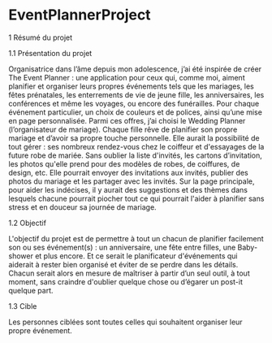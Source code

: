 # EventPlannerProject

1	Résumé du projet 

1.1	Présentation du projet 

Organisatrice dans l’âme depuis mon adolescence, j’ai été inspirée de créer The Event Planner : 
une application pour ceux qui, comme moi, aiment planifier et organiser leurs propres événements tels que les mariages, 
les fêtes prénatales, les enterrements de vie de jeune fille, les anniversaires, les conférences et même les voyages, ou encore des funérailles. 
Pour chaque événement particulier, un choix de couleurs et de polices, ainsi qu’une mise en page personnalisée. 
Parmi ces offres, j’ai choisi le Wedding Planner (l’organisateur de mariage). Chaque fille rêve de planifier son propre mariage et d’avoir 
sa propre touche personnelle. Elle aurait la possibilité de tout gérer : ses nombreux rendez-vous chez le coiffeur et d'essayages de la future robe de mariée. 
Sans oublier la liste d'invités, les cartons d’invitation, les photos qu'elle prend pour des modèles de robes, de coiffures, de design, etc. 
Elle pourrait envoyer des invitations aux invités, publier des photos du mariage et les partager avec les invités. Sur la page principale, 
pour aider les indécises, il y aurait des suggestions et des thèmes dans lesquels chacune pourrait piocher tout ce qui pourrait l'aider à 
planifier sans stress et en douceur sa journée de mariage.

1.2	Objectif

L'objectif du projet est de permettre à tout un chacun de planifier facilement son ou ses événement(s) : un anniversaire, une fête entre filles, 
une Baby-shower et plus encore. Et ce serait le planificateur d'événements qui aiderait à rester bien organisé et éviter de se perdre dans les détails. 
Chacun serait alors en mesure de maîtriser à partir d’un seul outil, à tout moment, sans craindre d'oublier quelque chose ou d’égarer un post-it quelque part.

1.3	Cible 

Les personnes ciblées sont toutes celles qui souhaitent organiser leur propre événement.
